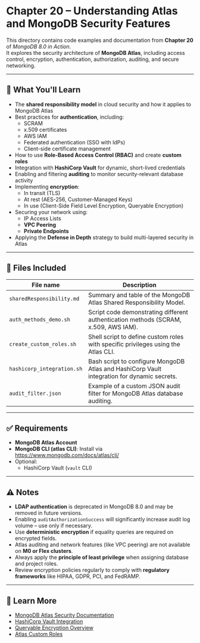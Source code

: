 # Chapter 20 – Understanding Atlas and MongoDB Security Features

This directory contains code examples and documentation from **Chapter 20** of _MongoDB 8.0 in Action_.  
It explores the security architecture of **MongoDB Atlas**, including access control, encryption, authentication, authorization, auditing, and secure networking.

---

## 🔐 What You'll Learn

- The **shared responsibility model** in cloud security and how it applies to MongoDB Atlas
- Best practices for **authentication**, including:
  - SCRAM
  - x.509 certificates
  - AWS IAM
  - Federated authentication (SSO with IdPs)
  - Client-side certificate management
- How to use **Role-Based Access Control (RBAC)** and create **custom roles**
- Integration with **HashiCorp Vault** for dynamic, short-lived credentials
- Enabling and filtering **auditing** to monitor security-relevant database activity
- Implementing **encryption**:
  - In transit (TLS)
  - At rest (AES-256, Customer-Managed Keys)
  - In use (Client-Side Field Level Encryption, Queryable Encryption)
- Securing your network using:
  - IP Access Lists
  - **VPC Peering**
  - **Private Endpoints**
- Applying the **Defense in Depth** strategy to build multi-layered security in Atlas

---

## 📁 Files Included

| File name                  | Description |
|----------------------------|-------------|
| `sharedResponsibility.md` | Summary and table of the MongoDB Atlas Shared Responsibility Model. |
| `auth_methods_demo.sh`     | Script code demonstrating different authentication methods (SCRAM, x.509, AWS IAM). |
| `create_custom_roles.sh`   | Shell script to define custom roles with specific privileges using the Atlas CLI. |
| `hashicorp_integration.sh` | Bash script to configure MongoDB Atlas and HashiCorp Vault integration for dynamic secrets. |
| `audit_filter.json`        | Example of a custom JSON audit filter for MongoDB Atlas database auditing. |
---

## ✅ Requirements

- **MongoDB Atlas Account**
- **MongoDB CLI (atlas CLI)**: Install via https://www.mongodb.com/docs/atlas/cli/
- Optional:
  - HashiCorp Vault (`vault` CLI)
---

## ⚠️ Notes

- **LDAP authentication** is deprecated in MongoDB 8.0 and may be removed in future versions.
- Enabling `auditAuthorizationSuccess` will significantly increase audit log volume – use only if necessary.
- Use **deterministic encryption** if equality queries are required on encrypted fields.
- Atlas auditing and network features (like VPC peering) are not available on **M0 or Flex clusters**.
- Always apply the **principle of least privilege** when assigning database and project roles.
- Review encryption policies regularly to comply with **regulatory frameworks** like HIPAA, GDPR, PCI, and FedRAMP.

---

## 🔗 Learn More

- [MongoDB Atlas Security Documentation](https://www.mongodb.com/docs/atlas/security/)
- [HashiCorp Vault Integration](https://www.mongodb.com/products/integrations/hashicorp-vault)
- [Queryable Encryption Overview](https://www.mongodb.com/docs/manual/core/queryable-encryption/)
- [Atlas Custom Roles](https://www.mongodb.com/docs/atlas/reference/user-roles/)
